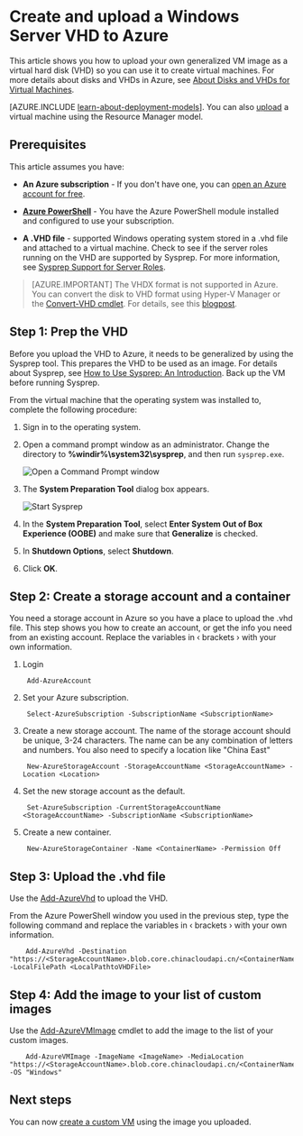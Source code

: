 <properties
	pageTitle="Create and upload a VM image using Powershell | Azure"
	description="Learn to create and upload a generalized Windows Server image (VHD) using the classic deployment model and Azure Powershell."
	services="virtual-machines-windows"
	documentationCenter=""
	authors="cynthn"
	manager="timlt"
	editor="tysonn"
	tags="azure-service-management"/>

<tags
	ms.service="virtual-machines-windows"
	ms.workload="infrastructure-services"
	ms.tgt_pltfrm="vm-windows"
	ms.devlang="na"
	ms.topic="article"
	ms.date="07/21/2016"
	wacn.date=""
	ms.author="cynthn"/>

# Create and upload a Windows Server VHD to Azure

This article shows you how to upload your own generalized VM image as a virtual hard disk (VHD) so you can use it to create virtual machines. For more details about disks and VHDs in Azure, see [About Disks and VHDs for Virtual Machines](/documentation/articles/virtual-machines-linux-about-disks-vhds/).


[AZURE.INCLUDE [learn-about-deployment-models](../../includes/learn-about-deployment-models-classic-include.md)]. You can also [upload](/documentation/articles/virtual-machines-windows-upload-image/) a virtual machine using the Resource Manager model. 

## Prerequisites

This article assumes you have:

- **An Azure subscription** - If you don't have one, you can [open an Azure account for free](/pricing/1rmb-trial/?WT.mc_id=A261C142F).

- **[Azure PowerShell](/documentation/articles/powershell-install-configure/)** - You have the Azure PowerShell module installed and configured to use your subscription. 

- **A .VHD file** - supported Windows operating system stored in a .vhd file and attached to a virtual machine. Check to see if the server roles running on the VHD are supported by Sysprep. For more information, see [Sysprep Support for Server Roles](https://msdn.microsoft.com/windows/hardware/commercialize/manufacture/desktop/sysprep-support-for-server-roles).

> [AZURE.IMPORTANT] The VHDX format is not supported in Azure. You can convert the disk to VHD format using Hyper-V Manager or the [Convert-VHD cmdlet](http://technet.microsoft.com/zh-cn/library/hh848454.aspx). For details, see this [blogpost](http://blogs.msdn.com/b/virtual_pc_guy/archive/2012/10/03/using-powershell-to-convert-a-vhd-to-a-vhdx.aspx).

## Step 1: Prep the VHD 

Before you upload the VHD to Azure, it needs to be generalized by using the Sysprep tool. This prepares the VHD to be used as an image. For details about Sysprep, see [How to Use Sysprep: An Introduction](http://technet.microsoft.com/zh-cn/library/bb457073.aspx). Back up the VM before running Sysprep.

From the virtual machine that the operating system was installed to, complete the following procedure:

1. Sign in to the operating system.

2. Open a command prompt window as an administrator. Change the directory to **%windir%\system32\sysprep**, and then run `sysprep.exe`.

	![Open a Command Prompt window](./media/virtual-machines-windows-classic-createupload-vhd/sysprep_commandprompt.png)

3.	The **System Preparation Tool** dialog box appears.

	![Start Sysprep](./media/virtual-machines-windows-classic-createupload-vhd/sysprepgeneral.png)

4.  In the **System Preparation Tool**, select **Enter System Out of Box Experience (OOBE)** and make sure that **Generalize** is checked.

5.  In **Shutdown Options**, select **Shutdown**.

6.  Click **OK**.

## Step 2: Create a storage account and a container

You need a storage account in Azure so you have a place to upload the .vhd file. This step shows you how to create an account, or get the info you need from an existing account. Replace the variables in &lsaquo; brackets &rsaquo; with your own information.

1. Login

		Add-AzureAccount

1. Set your Azure subscription.

    	Select-AzureSubscription -SubscriptionName <SubscriptionName> 

2. Create a new storage account. The name of the storage account should be unique, 3-24 characters. The name can be any combination of letters and numbers. You also need to specify a location like "China East"
    	
		New-AzureStorageAccount -StorageAccountName <StorageAccountName> -Location <Location>

3. Set the new storage account as the default.
    	
		Set-AzureSubscription -CurrentStorageAccountName <StorageAccountName> -SubscriptionName <SubscriptionName>

4. Create a new container.

    	New-AzureStorageContainer -Name <ContainerName> -Permission Off

 

## Step 3: Upload the .vhd file

Use the [Add-AzureVhd](http://msdn.microsoft.com/zh-cn/library/dn495173.aspx) to upload the VHD.

From the Azure PowerShell window you used in the previous step, type the following command and replace the variables in &lsaquo; brackets &rsaquo; with your own information.

		Add-AzureVhd -Destination "https://<StorageAccountName>.blob.core.chinacloudapi.cn/<ContainerName>/<vhdName>.vhd" -LocalFilePath <LocalPathtoVHDFile>


## Step 4: Add the image to your list of custom images

Use the [Add-AzureVMImage](https://msdn.microsoft.com/zh-cn/library/mt589167.aspx) cmdlet to add the image to the list of your custom images.

		Add-AzureVMImage -ImageName <ImageName> -MediaLocation "https://<StorageAccountName>.blob.core.chinacloudapi.cn/<ContainerName>/<vhdName>.vhd" -OS "Windows"


## Next steps

You can now [create a custom VM](/documentation/articles/virtual-machines-windows-classic-createportal/) using the image you uploaded.

